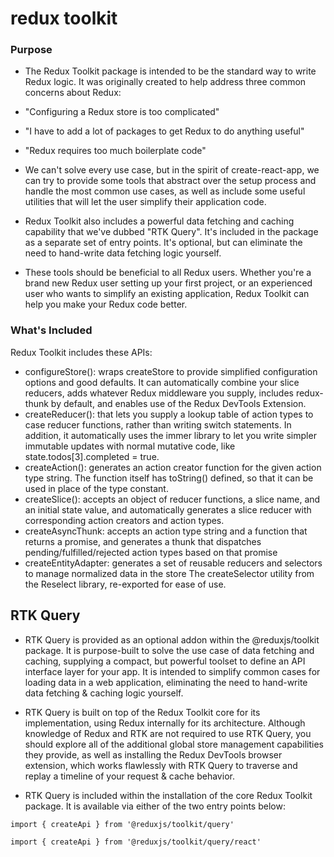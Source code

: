 # redux toolkit
### Purpose
* The Redux Toolkit package is intended to be the standard way to write Redux logic. It was originally created to help address three common concerns about Redux:

* "Configuring a Redux store is too complicated"
* "I have to add a lot of packages to get Redux to do anything useful"
* "Redux requires too much boilerplate code"

* We can't solve every use case, but in the spirit of create-react-app, we can try to provide some tools that abstract over the setup process and handle the most common use cases, as well as include some useful utilities that will let the user simplify their application code.

* Redux Toolkit also includes a powerful data fetching and caching capability that we've dubbed "RTK Query". It's included in the package as a separate set of entry points. It's optional, but can eliminate the need to hand-write data fetching logic yourself.

* These tools should be beneficial to all Redux users. Whether you're a brand new Redux user setting up your first project, or an experienced user who wants to simplify an existing application, Redux Toolkit can help you make your Redux code better.

### What's Included
Redux Toolkit includes these APIs:

* configureStore(): wraps createStore to provide simplified configuration options and good defaults. It can automatically combine your slice reducers, adds whatever Redux middleware you supply, includes redux-thunk by default, and enables use of the Redux DevTools Extension.
* createReducer(): that lets you supply a lookup table of action types to case reducer functions, rather than writing switch statements. In addition, it automatically uses the immer library to let you write simpler immutable updates with normal mutative code, like state.todos[3].completed = true.
* createAction(): generates an action creator function for the given action type string. The function itself has toString() defined, so that it can be used in place of the type constant.
* createSlice(): accepts an object of reducer functions, a slice name, and an initial state value, and automatically generates a slice reducer with corresponding action creators and action types.
* createAsyncThunk: accepts an action type string and a function that returns a promise, and generates a thunk that dispatches pending/fulfilled/rejected action types based on that promise
* createEntityAdapter: generates a set of reusable reducers and selectors to manage normalized data in the store
The createSelector utility from the Reselect library, re-exported for ease of use.


## RTK Query
* RTK Query is provided as an optional addon within the @reduxjs/toolkit package. It is purpose-built to solve the use case of data fetching and caching, supplying a compact, but powerful toolset to define an API interface layer for your app. It is intended to simplify common cases for loading data in a web application, eliminating the need to hand-write data fetching & caching logic yourself.

* RTK Query is built on top of the Redux Toolkit core for its implementation, using Redux internally for its architecture. Although knowledge of Redux and RTK are not required to use RTK Query, you should explore all of the additional global store management capabilities they provide, as well as installing the Redux DevTools browser extension, which works flawlessly with RTK Query to traverse and replay a timeline of your request & cache behavior.

* RTK Query is included within the installation of the core Redux Toolkit package. It is available via either of the two entry points below:
```
import { createApi } from '@reduxjs/toolkit/query'

import { createApi } from '@reduxjs/toolkit/query/react'

```


